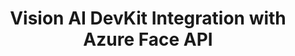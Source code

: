 ---
title: "Vision AI DevKit Integration with Azure Face API"
permalink: /docs/projects/faceapi/
redirect_to: https://azure.github.io/Vision-AI-DevKit-Pages/docs/community_project05
excerpt: "Use the Vision AI DevKit to capture images from the live stream and store information detected by Azure Face API service."
header:
  overlay_image: /assets/images/node-graphic.png
  overlay_full: true
  teaser: /assets/images/WN_faceapi.PNG
difficulty: EASY
last_modified_at: 2019-09-17
---